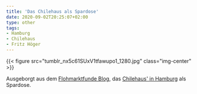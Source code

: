 ```yaml
---
title: 'Das Chilehaus als Spardose'
date: 2020-09-02T20:25:07+02:00
type: other
tags:
- Hamburg
- Chilehaus
- Fritz Höger
---
```


{{< figure src="tumblr_nx5c61SUxV1tfawupo1_1280.jpg" class="img-center" >}}

Ausgeborgt aus dem [Flohmarktfunde Blog](https://flohmarktfunde.projektemacher.org/post/spardose/), das [Chilehaus' in Hamburg](https://de.wikipedia.org/wiki/Chilehaus) als Spardose.
